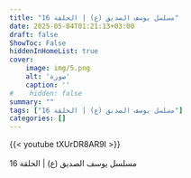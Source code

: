 ```yaml
---
title: "مسلسل يوسف الصديق (ع) | الحلقة 16"
date: 2025-05-04T01:21:13+03:00
draft: false
ShowToc: False
hiddenInHomeList: true
cover:
    image: img/5.png
    alt: 'صورة'
    caption: ''
#    hidden: false
summary: ""
tags: ["مسلسل يوسف الصديق (ع) | الحلقة 16"]
categories: []
---
```


{{< youtube tXUrDR8AR9I >}}  
 <br>
مسلسل يوسف الصديق (ع) | الحلقة 16